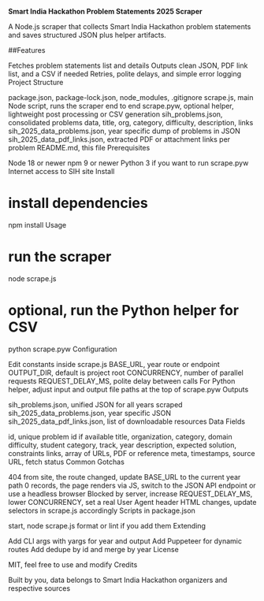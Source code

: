 **Smart India Hackathon Problem Statements 2025 Scraper**

A Node.js scraper that collects Smart India Hackathon problem statements and saves structured JSON plus helper artifacts.

##Features

Fetches problem statements list and details
Outputs clean JSON, PDF link list, and a CSV if needed
Retries, polite delays, and simple error logging
Project Structure

package.json, package-lock.json, node_modules, .gitignore
scrape.js, main Node script, runs the scraper end to end
scrape.pyw, optional helper, lightweight post processing or CSV generation
sih_problems.json, consolidated problems data, title, org, category, difficulty, description, links
sih_2025_data_problems.json, year specific dump of problems in JSON
sih_2025_data_pdf_links.json, extracted PDF or attachment links per problem
README.md, this file
Prerequisites

Node 18 or newer
npm 9 or newer
Python 3 if you want to run scrape.pyw
Internet access to SIH site
Install

# install dependencies
npm install
Usage

# run the scraper
node scrape.js

# optional, run the Python helper for CSV
python scrape.pyw
Configuration

Edit constants inside scrape.js
BASE_URL, year route or endpoint
OUTPUT_DIR, default is project root
CONCURRENCY, number of parallel requests
REQUEST_DELAY_MS, polite delay between calls
For Python helper, adjust input and output file paths at the top of scrape.pyw
Outputs

sih_problems.json, unified JSON for all years scraped
sih_2025_data_problems.json, year specific JSON
sih_2025_data_pdf_links.json, list of downloadable resources
Data Fields

id, unique problem id if available
title, organization, category, domain
difficulty, student category, track, year
description, expected solution, constraints
links, array of URLs, PDF or reference
meta, timestamps, source URL, fetch status
Common Gotchas

404 from site, the route changed, update BASE_URL to the current year path
0 records, the page renders via JS, switch to the JSON API endpoint or use a headless browser
Blocked by server, increase REQUEST_DELAY_MS, lower CONCURRENCY, set a real User Agent header
HTML changes, update selectors in scrape.js accordingly
Scripts in package.json

start, node scrape.js
format or lint if you add them
Extending

Add CLI args with yargs for year and output
Add Puppeteer for dynamic routes
Add dedupe by id and merge by year
License

MIT, feel free to use and modify
Credits


Built by you, data belongs to Smart India Hackathon organizers and respective sources
